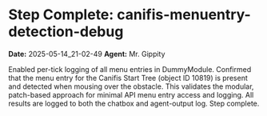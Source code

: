 # Step Complete: canifis-menuentry-detection-debug

**Date:** 2025-05-14_21-02-49
**Agent:** Mr. Gippity

Enabled per-tick logging of all menu entries in DummyModule. Confirmed that the menu entry for the Canifis Start Tree (object ID 10819) is present and detected when mousing over the obstacle. This validates the modular, patch-based approach for minimal API menu entry access and logging. All results are logged to both the chatbox and agent-output log. Step complete.
